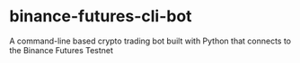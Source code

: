 # binance-futures-cli-bot
A command-line based crypto trading bot built with Python that connects to the Binance Futures Testnet
